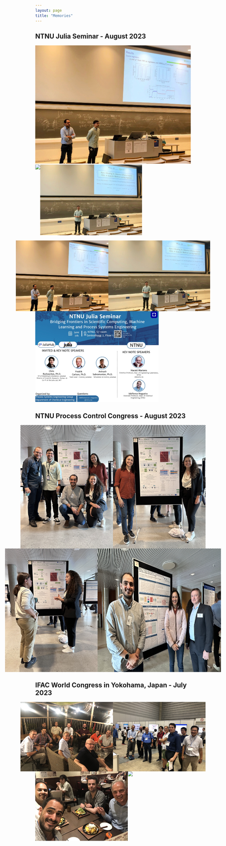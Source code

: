 ```yaml
---
layout: page
title: "Memories"
---
```


## NTNU Julia Seminar - August 2023

<left><img src="julia1.jpeg" ></left>
<right><img src="julia2.jpeg" width="330"></right>
<img align="left" src="idelfonso.png">

<div style="display: flex; flex-direction: column;">
  <div style="display: flex; justify-content: center;">
    <img src="julia1.jpeg" width="300">
    <img src="julia2.jpeg" width="330">
  </div>
</div>

<img src="julia3.jpeg" width="400">

## NTNU Process Control Congress - August 2023

<div style="display: flex; flex-direction: column;">
  <div style="display: flex; justify-content: center;">
    <img src="IMG_2484.jpg" width="300">
    <img src="IMG_2480.jpg" width="300">
  </div>
  <div style="display: flex; justify-content: center;">
    <img src="IMG_2449.jpg" width="300">
    <img src="IMG_2478.jpg" width="400">
  </div>
</div>

## IFAC World Congress in Yokohama, Japan - July 2023

<div style="display: flex; flex-direction: column;">
  <div style="display: flex; justify-content: center;">
    <img src="japan.jpeg" width="300">
    <img src="japan2.jpeg" width="300">
  </div>
  <div style="display: flex; justify-content: center;">
    <img src="japan3.jpeg" width="300">
    <img src="japan4.png" width="400">
  </div>
</div>
